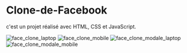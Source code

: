 # Clone-de-Facebook
c'est un projet réalisé avec HTML, CSS et JavaScript.

![face_clone_laptop](https://github.com/tech-codec/Clone-de-Facebook/assets/72146213/66f272ff-843b-48f4-8b23-c2111b6d9e97)
![face_clone_mobile](https://github.com/tech-codec/Clone-de-Facebook/assets/72146213/51146326-faee-4ffc-a2c3-e7e912cd4c8c)
![face_clone_modale_laptop](https://github.com/tech-codec/Clone-de-Facebook/assets/72146213/065c66aa-6202-4c86-8469-08aa05607392)
![face_clone_modale_mobile](https://github.com/tech-codec/Clone-de-Facebook/assets/72146213/3b1cd4ae-5ae2-45ce-8ce3-270a096a3991)
